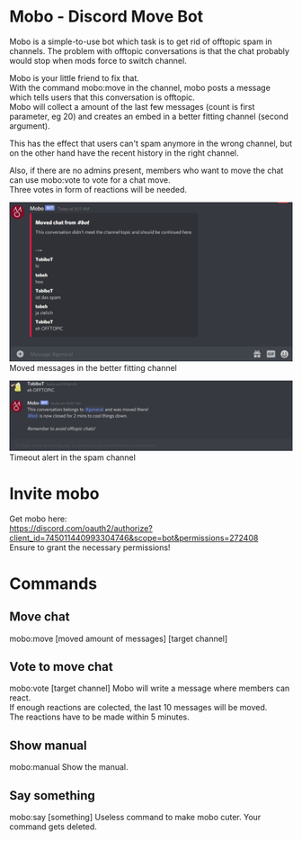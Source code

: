 # Mobo - Discord Move Bot

Mobo is a simple-to-use bot which task is to get rid of offtopic spam in channels.
The problem with offtopic conversations is that the chat probably would stop when mods force to switch channel.

Mobo is your little friend to fix that.  
With the command mobo:move in the channel, mobo posts a message which tells users that this conversation is offtopic.  
Mobo will collect a amount of the last few messages (count is first parameter, eg 20) and creates an embed in a better fitting channel (second argument).
  
This has the effect that users can't spam anymore in the wrong channel, but on the other hand have the recent history in the right channel.  

Also, if there are no admins present, members who want to move the chat can use mobo:vote to vote for a chat move.  
Three votes in form of reactions will be needed.
  
![Mobo moved messages](mobo1.png)
Moved messages in the better fitting channel  
  
![Mobo chat timeout](mobo2.png)  
Timeout alert in the spam channel  

# Invite mobo
Get mobo here:  
https://discord.com/oauth2/authorize?client_id=745011440993304746&scope=bot&permissions=272408  
Ensure to grant the necessary permissions!

# Commands

## Move chat
mobo:move [moved amount of messages] [target channel]

## Vote to move chat
mobo:vote [target channel]
Mobo will write a message where members can react.  
If enough reactions are colected, the last 10 messages will be moved.  
The reactions have to be made within 5 minutes.  

## Show manual
mobo:manual 
Show the manual.  

## Say something
mobo:say [something]
Useless command to make mobo cuter. Your command gets deleted.
